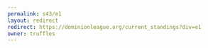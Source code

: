 ```yaml
---
permalink: s43/e1
layout: redirect
redirect: https://dominionleague.org/current_standings?div=e1
owner: truffles
---
```

